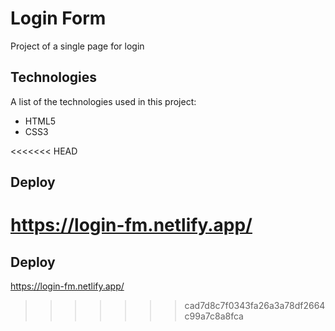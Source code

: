# Login Form 
Project of a single page for login
## Technologies
A list of the technologies used in this project:
* HTML5
* CSS3

<<<<<<< HEAD
## Deploy 
https://login-fm.netlify.app/
=======
## Deploy
https://login-fm.netlify.app/
>>>>>>> cad7d8c7f0343fa26a3a78df2664c99a7c8a8fca
